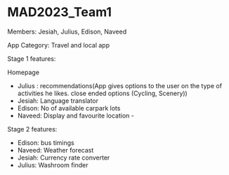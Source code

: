 # MAD2023_Team1

Members: 
Jesiah, Julius, Edison, Naveed

App Category: Travel and local app

Stage 1 features:

Homepage 
- Julius : recommendations(App gives options to the user on the type of activities he likes.  close ended options (Cycling, Scenery))
- Jesiah: Language translator
- Edison: No of available carpark lots
- Naveed: Display and favourite location - 

Stage 2 features:
- Edison: bus timings
- Naveed: Weather forecast
- Jesiah: Currency rate converter
- Julius: Washroom finder


